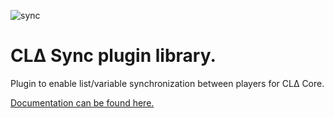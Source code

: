 ![sync](https://github.com/user-attachments/assets/0cbe9b75-06f3-48ef-8ae2-7ee4cfbc0c0e)

# CLΔ Sync plugin library.
Plugin to enable list/variable synchronization between players for CLΔ Core. 

[Documentation can be found here.](https://docs.mikedev101.cc/extensions/delta/sync)
